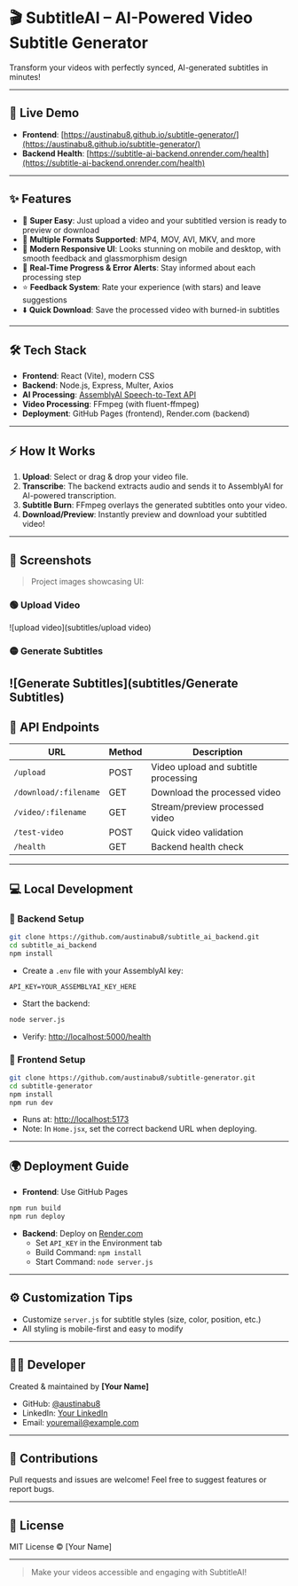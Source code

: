 # 🎬 SubtitleAI – AI-Powered Video Subtitle Generator

Transform your videos with perfectly synced, AI-generated subtitles in minutes!

---

## 🚀 Live Demo

- **Frontend**: [https://austinabu8.github.io/subtitle-generator/](https://austinabu8.github.io/subtitle-generator/)
- **Backend Health**: [https://subtitle-ai-backend.onrender.com/health](https://subtitle-ai-backend.onrender.com/health)

---

## ✨ Features

- 🎥 **Super Easy**: Just upload a video and your subtitled version is ready to preview or download
- 📁 **Multiple Formats Supported**: MP4, MOV, AVI, MKV, and more
- 📱 **Modern Responsive UI**: Looks stunning on mobile and desktop, with smooth feedback and glassmorphism design
- 🔁 **Real-Time Progress & Error Alerts**: Stay informed about each processing step
- ⭐ **Feedback System**: Rate your experience (with stars) and leave suggestions
- ⬇️ **Quick Download**: Save the processed video with burned-in subtitles

---

## 🛠 Tech Stack

- **Frontend**: React (Vite), modern CSS
- **Backend**: Node.js, Express, Multer, Axios
- **AI Processing**: [AssemblyAI Speech-to-Text API](https://www.assemblyai.com/)
- **Video Processing**: FFmpeg (with fluent-ffmpeg)
- **Deployment**: GitHub Pages (frontend), Render.com (backend)

---

## ⚡️ How It Works

1. **Upload**: Select or drag & drop your video file.
2. **Transcribe**: The backend extracts audio and sends it to AssemblyAI for AI-powered transcription.
3. **Subtitle Burn**: FFmpeg overlays the generated subtitles onto your video.
4. **Download/Preview**: Instantly preview and download your subtitled video!

---

## 📸 Screenshots

> Project images showcasing UI:

### 🟢 Upload Video
![upload video](subtitles/upload video)

### 🟡 Generate Subtitles
![Generate Subtitles](subtitles/Generate Subtitles)
---

## 📝 API Endpoints

| URL                     | Method | Description                          |
|-------------------------|--------|--------------------------------------|
| `/upload`              | POST   | Video upload and subtitle processing |
| `/download/:filename`  | GET    | Download the processed video         |
| `/video/:filename`     | GET    | Stream/preview processed video       |
| `/test-video`          | POST   | Quick video validation               |
| `/health`              | GET    | Backend health check                 |

---

## 💻 Local Development

### 🔧 Backend Setup

```bash
git clone https://github.com/austinabu8/subtitle_ai_backend.git
cd subtitle_ai_backend
npm install
```

- Create a `.env` file with your AssemblyAI key:

```
API_KEY=YOUR_ASSEMBLYAI_KEY_HERE
```

- Start the backend:

```bash
node server.js
```

- Verify: [http://localhost:5000/health](http://localhost:5000/health)

### 🎨 Frontend Setup

```bash
git clone https://github.com/austinabu8/subtitle-generator.git
cd subtitle-generator
npm install
npm run dev
```

- Runs at: [http://localhost:5173](http://localhost:5173)
- Note: In `Home.jsx`, set the correct backend URL when deploying.

---

## 🌍 Deployment Guide

- **Frontend**: Use GitHub Pages

```bash
npm run build
npm run deploy
```

- **Backend**: Deploy on [Render.com](https://render.com/)
  - Set `API_KEY` in the Environment tab
  - Build Command: `npm install`
  - Start Command: `node server.js`

---

## ⚙️ Customization Tips

- Customize `server.js` for subtitle styles (size, color, position, etc.)
- All styling is mobile-first and easy to modify

---

## 🙋‍♂️ Developer

Created & maintained by **[Your Name]**

- GitHub: [@austinabu8](https://github.com/austinabu8)
- LinkedIn: [Your LinkedIn](https://linkedin.com/in/yourprofile)
- Email: youremail@example.com

---

## 🤝 Contributions

Pull requests and issues are welcome! Feel free to suggest features or report bugs.

---

## 📝 License

MIT License © [Your Name]

---

> Make your videos accessible and engaging with SubtitleAI!
